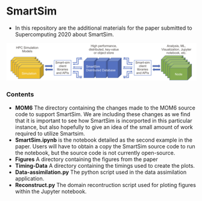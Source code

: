 # SmartSim
 - In this repository are the additional materials for the paper submitted to Supercomputing 2020 about SmartSim.
 
![alt text](figures/SmartSim_Architecture.png "SmartSim Architecture")

 
### Contents
 - **MOM6** The directory containing the changes made to the MOM6 source code to support SmartSim. We are including these      changes as we find that it is important to see how SmartSim is incorported in this particular instance, but also hopefully to give an idea of the small amount of work required to utilize Smartsim.
 - **SmartSim.ipynb** is the notebook detailed as the second example in the paper. Users will have to obtain a copy
   the SmartSim source code to run the notebook, but the source code is not currently open-source.
 - **Figures** A directory containing the figures from the paper
 - **Timing-Data** A directory containing the timings used to create the plots.
 - **Data-assimilation.py** The python script used in the data assimilation application.
 - **Reconstruct.py** The domain recontruction script used for ploting figures within the Jupyter notebook.
